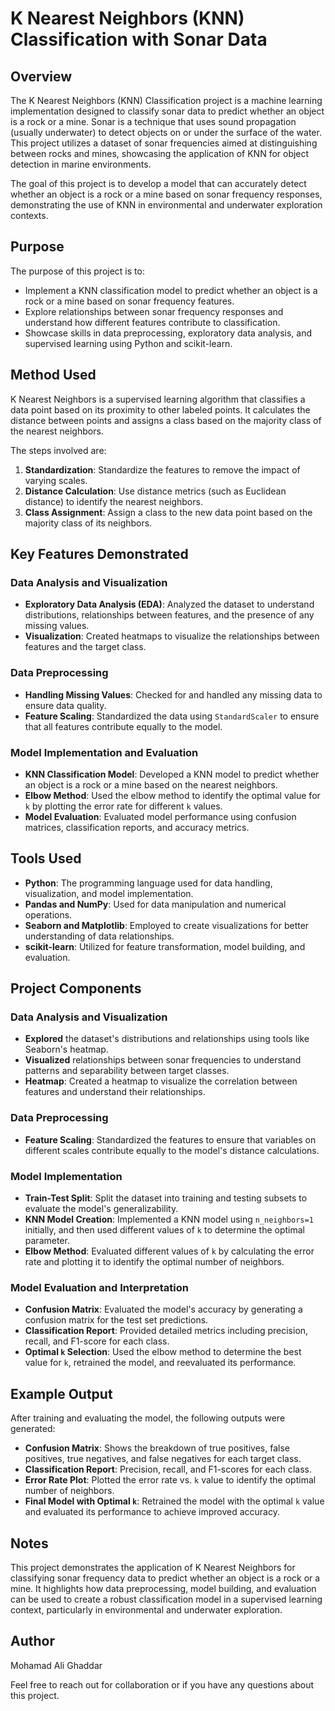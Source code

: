 # K Nearest Neighbors (KNN) Classification with Sonar Data

## Overview

The K Nearest Neighbors (KNN) Classification project is a machine learning implementation designed to classify sonar data to predict whether an object is a rock or a mine. Sonar is a technique that uses sound propagation (usually underwater) to detect objects on or under the surface of the water. This project utilizes a dataset of sonar frequencies aimed at distinguishing between rocks and mines, showcasing the application of KNN for object detection in marine environments.

The goal of this project is to develop a model that can accurately detect whether an object is a rock or a mine based on sonar frequency responses, demonstrating the use of KNN in environmental and underwater exploration contexts.

## Purpose

The purpose of this project is to:

- Implement a KNN classification model to predict whether an object is a rock or a mine based on sonar frequency features.
- Explore relationships between sonar frequency responses and understand how different features contribute to classification.
- Showcase skills in data preprocessing, exploratory data analysis, and supervised learning using Python and scikit-learn.

## Method Used

K Nearest Neighbors is a supervised learning algorithm that classifies a data point based on its proximity to other labeled points. It calculates the distance between points and assigns a class based on the majority class of the nearest neighbors.

The steps involved are:

1. **Standardization**: Standardize the features to remove the impact of varying scales.
2. **Distance Calculation**: Use distance metrics (such as Euclidean distance) to identify the nearest neighbors.
3. **Class Assignment**: Assign a class to the new data point based on the majority class of its neighbors.

## Key Features Demonstrated

### Data Analysis and Visualization

- **Exploratory Data Analysis (EDA)**: Analyzed the dataset to understand distributions, relationships between features, and the presence of any missing values.
- **Visualization**: Created heatmaps to visualize the relationships between features and the target class.

### Data Preprocessing

- **Handling Missing Values**: Checked for and handled any missing data to ensure data quality.
- **Feature Scaling**: Standardized the data using `StandardScaler` to ensure that all features contribute equally to the model.

### Model Implementation and Evaluation

- **KNN Classification Model**: Developed a KNN model to predict whether an object is a rock or a mine based on the nearest neighbors.
- **Elbow Method**: Used the elbow method to identify the optimal value for `k` by plotting the error rate for different `k` values.
- **Model Evaluation**: Evaluated model performance using confusion matrices, classification reports, and accuracy metrics.

## Tools Used

- **Python**: The programming language used for data handling, visualization, and model implementation.
- **Pandas and NumPy**: Used for data manipulation and numerical operations.
- **Seaborn and Matplotlib**: Employed to create visualizations for better understanding of data relationships.
- **scikit-learn**: Utilized for feature transformation, model building, and evaluation.

## Project Components

### Data Analysis and Visualization

- **Explored** the dataset's distributions and relationships using tools like Seaborn's heatmap.
- **Visualized** relationships between sonar frequencies to understand patterns and separability between target classes.
- **Heatmap**: Created a heatmap to visualize the correlation between features and understand their relationships.

### Data Preprocessing

- **Feature Scaling**: Standardized the features to ensure that variables on different scales contribute equally to the model's distance calculations.

### Model Implementation

- **Train-Test Split**: Split the dataset into training and testing subsets to evaluate the model's generalizability.
- **KNN Model Creation**: Implemented a KNN model using `n_neighbors=1` initially, and then used different values of `k` to determine the optimal parameter.
- **Elbow Method**: Evaluated different values of `k` by calculating the error rate and plotting it to identify the optimal number of neighbors.

### Model Evaluation and Interpretation

- **Confusion Matrix**: Evaluated the model's accuracy by generating a confusion matrix for the test set predictions.
- **Classification Report**: Provided detailed metrics including precision, recall, and F1-score for each class.
- **Optimal `k` Selection**: Used the elbow method to determine the best value for `k`, retrained the model, and reevaluated its performance.

## Example Output

After training and evaluating the model, the following outputs were generated:

- **Confusion Matrix**: Shows the breakdown of true positives, false positives, true negatives, and false negatives for each target class.
- **Classification Report**: Precision, recall, and F1-scores for each class.
- **Error Rate Plot**: Plotted the error rate vs. `k` value to identify the optimal number of neighbors.
- **Final Model with Optimal `k`**: Retrained the model with the optimal `k` value and evaluated its performance to achieve improved accuracy.

## Notes

This project demonstrates the application of K Nearest Neighbors for classifying sonar frequency data to predict whether an object is a rock or a mine. It highlights how data preprocessing, model building, and evaluation can be used to create a robust classification model in a supervised learning context, particularly in environmental and underwater exploration.

## Author

Mohamad Ali Ghaddar

Feel free to reach out for collaboration or if you have any questions about this project.

